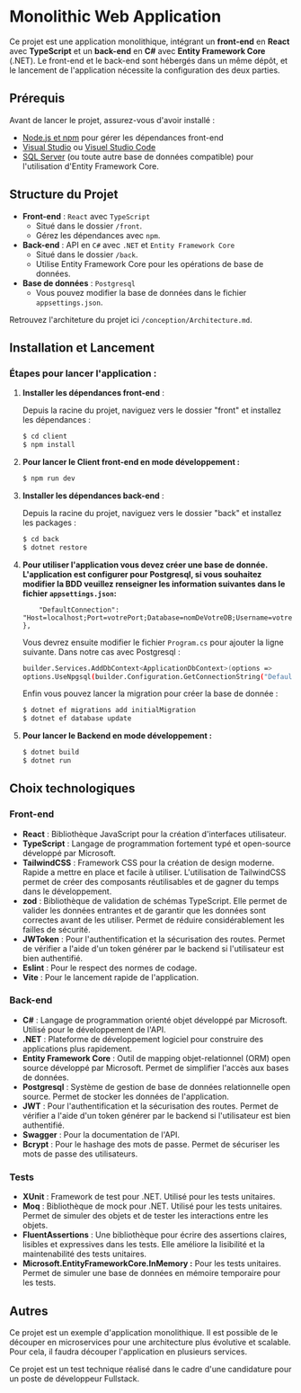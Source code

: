 # Monolithic Web Application

Ce projet est une application monolithique, intégrant un **front-end** en **React** avec **TypeScript** et un **back-end** en **C#** avec **Entity Framework Core** (.NET). Le front-end et le back-end sont hébergés dans un même dépôt, et le lancement de l'application nécessite la configuration des deux parties.

## Prérequis

Avant de lancer le projet, assurez-vous d'avoir installé :

-   [Node.js et npm](https://nodejs.org/) pour gérer les dépendances front-end
-   [Visual Studio](https://visualstudio.microsoft.com/) ou [Visuel Studio Code](https://code.visualstudio.com/)
-   [SQL Server](https://www.microsoft.com/en-us/sql-server/sql-server-downloads) (ou toute autre base de données compatible) pour l'utilisation d'Entity Framework Core.

## Structure du Projet

-   **Front-end** : `React` avec `TypeScript`
    -   Situé dans le dossier `/front`.
    -   Gérez les dépendances avec `npm`.
-   **Back-end** : API en `C#` avec `.NET` et `Entity Framework Core`
    -   Situé dans le dossier `/back`.
    -   Utilise Entity Framework Core pour les opérations de base de données.
-   **Base de données** : `Postgresql`
    -   Vous pouvez modifier la base de données dans le fichier `appsettings.json`.


Retrouvez l'architeture du projet ici `/conception/Architecture.md`.

## Installation et Lancement

### Étapes pour lancer l'application :

1. **Installer les dépendances front-end** :

    Depuis la racine du projet, naviguez vers le dossier "front" et installez les dépendances :

    ```bash
    $ cd client
    $ npm install
    ```

2. **Pour lancer le Client front-end en mode développement :**

    ```bash
    $ npm run dev
    ```

3. **Installer les dépendances back-end** :

    Depuis la racine du projet, naviguez vers le dossier "back" et installez les packages :

    ```bash
    $ cd back
    $ dotnet restore
    ```

4. **Pour utiliser l'application vous devez créer une base de donnée. L'application est configurer pour Postgresql, si vous souhaitez modifier la BDD veuillez renseigner les information suivantes dans le fichier `appsettings.json`:**



    ```bash"ConnectionStrings": {
        "DefaultConnection": "Host=localhost;Port=votrePort;Database=nomDeVotreDB;Username=votreUserName;Password=votrePassword"
    },
    ```

    Vous devrez ensuite modifier le fichier  `Program.cs` pour ajouter la ligne suivante. Dans notre cas avec Postgresql :

    ```bash
    builder.Services.AddDbContext<ApplicationDbContext>(options =>
    options.UseNpgsql(builder.Configuration.GetConnectionString("DefaultConnection")));
    ```

    Enfin vous pouvez lancer la migration pour créer la base de donnée :

    ```bash
    $ dotnet ef migrations add initialMigration
    $ dotnet ef database update
    ```

5. **Pour lancer le Backend en mode développement :**

    ```bash
    $ dotnet build
    $ dotnet run
    ```

## Choix technologiques

### Front-end

-   **React** : Bibliothèque JavaScript pour la création d'interfaces utilisateur.
-   **TypeScript** : Langage de programmation fortement typé et open-source développé par Microsoft.
- **TailwindCSS** : Framework CSS pour la création de design moderne. Rapide a mettre en place et facile à utiliser. L'utilisation de TailwindCSS permet de créer des composants réutilisables et de gagner du temps dans le développement.
- **zod** : Bibliothèque de validation de schémas TypeScript. Elle permet de valider les données entrantes et de garantir que les données sont correctes avant de les utiliser. Permet de réduire considérablement les failles de sécurité.
- **JWToken** : Pour l'authentification et la sécurisation des routes. Permet de vérifier a l'aide d'un token générer par le backend si l'utilisateur est bien authentifié.
- **Eslint** : Pour le respect des normes de codage.
- **Vite** : Pour le lancement rapide de l'application.

### Back-end

-   **C#** : Langage de programmation orienté objet développé par Microsoft. Utilisé pour le développement de l'API.
-   **.NET** : Plateforme de développement logiciel pour construire des applications plus rapidement. 
-   **Entity Framework Core** : Outil de mapping objet-relationnel (ORM) open source développé par Microsoft. Permet de simplifier l'accès aux bases de données.
-   **Postgresql** : Système de gestion de base de données relationnelle open source. Permet de stocker les données de l'application.
-   **JWT** : Pour l'authentification et la sécurisation des routes. Permet de vérifier a l'aide d'un token générer par le backend si l'utilisateur est bien authentifié.
-   **Swagger** : Pour la documentation de l'API.
- **Bcrypt** : Pour le hashage des mots de passe. Permet de sécuriser les mots de passe des utilisateurs.

### Tests

- **XUnit** : Framework de test pour .NET. Utilisé pour les tests unitaires.
- **Moq** : Bibliothèque de mock pour .NET. Utilisé pour les tests unitaires. Permet de simuler des objets et de tester les interactions entre les objets.
- **FluentAssertions** : Une bibliothèque pour écrire des assertions claires, lisibles et expressives dans les tests. Elle améliore la lisibilité et la maintenabilité des tests unitaires.
- **Microsoft.EntityFrameworkCore.InMemory :** Pour les tests unitaires. Permet de simuler une base de données en mémoire temporaire pour les tests.

## Autres

Ce projet est un exemple d'application monolithique. Il est possible de le découper en microservices pour une architecture plus évolutive et scalable. Pour cela, il faudra découper l'application en plusieurs services. 

Ce projet est un test technique réalisé dans le cadre d'une candidature pour un poste de développeur Fullstack.